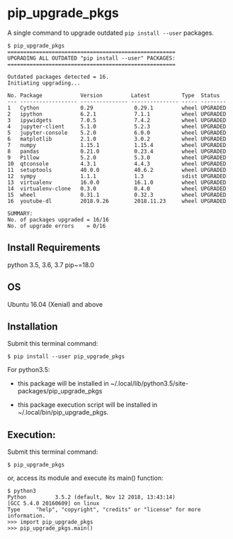 # pip_upgrade_pkgs

A single command to upgrade outdated `pip install --user` packages.

```
$ pip_upgrade_pkgs
=====================================================
UPGRADING ALL OUTDATED "pip install --user" PACKAGES:
=====================================================

Outdated packages detected = 16.
Initiating upgrading...

No. Package            Version         Latest          Type  Status
--- ------------------ --------------- --------------- ----- --------
1   Cython             0.29             0.29.1         wheel UPGRADED
2   ipython            6.2.1            7.1.1          wheel UPGRADED
3   ipywidgets         7.0.5            7.4.2          wheel UPGRADED
4   jupyter-client     5.1.0            5.2.3          wheel UPGRADED
5   jupyter-console    5.2.0            6.0.0          wheel UPGRADED
6   matplotlib         2.1.0            3.0.2          wheel UPGRADED
7   numpy              1.15.1           1.15.4         wheel UPGRADED
8   pandas             0.21.0           0.23.4         wheel UPGRADED
9   Pillow             5.2.0            5.3.0          wheel UPGRADED
10  qtconsole          4.3.1            4.4.3          wheel UPGRADED
11  setuptools         40.0.0           40.6.2         wheel UPGRADED
12  sympy              1.1.1            1.3            sdist UPGRADED
13  virtualenv         16.0.0           16.1.0         wheel UPGRADED
14  virtualenv-clone   0.3.0            0.4.0          wheel UPGRADED
15  wheel              0.31.1           0.32.3         wheel UPGRADED
16  youtube-dl         2018.9.26        2018.11.23     wheel UPGRADED

SUMMARY:
No. of packages upgraded = 16/16
No. of upgrade errors    = 0/16
```

## Install Requirements

python 3.5, 3.6, 3.7
pip~=18.0

## OS

Ubuntu 16.04 (Xenial) and above

## Installation
Submit this terminal command:

    $ pip install --user pip_upgrade_pkgs

For python3.5: 

- this package will be installed in ~/.local/lib/python3.5/site-packages/pip_upgrade_pkgs

- this package execution script will be installed in ~/.local/bin/pip_upgrade_pkgs.

## Execution:
Submit this terminal command:

    $ pip_upgrade_pkgs

or, access its module and execute its main() function:

    $ python3
    Python         3.5.2 (default, Nov 12 2018, 13:43:14)
    [GCC 5.4.0 20160609] on linux
    Type     "help", "copyright", "credits" or "license" for more information.
    >>> import pip_upgrade_pkgs
    >>> pip_upgrade_pkgs.main()



